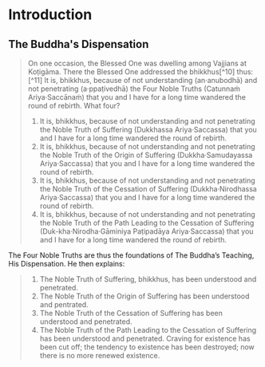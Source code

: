 # Introduction

## The Buddha's Dispensation

> On one occasion, the Blessed One was dwelling among Vajjians at Koṭigāma.
> There the Blessed One addressed the bhikkhus[^10] thus:[^11] It is, bhikkhus,
> because of not understanding (an·anubodhā) and not penetrating (a·ppaṭivedhā)
> the Four Noble Truths (Catunnaṁ Ariya·Saccānaṁ) that you and I have for a long
> time wandered the round of rebirth. What four?
>
> 1. It is, bhikkhus, because of not understanding and not penetrating the Noble
>    Truth of Suffering (Dukkhassa Ariya·Saccassa) that you and I have for a
>    long time wandered the round of rebirth.
> 2. It is, bhikkhus, because of not understanding and not penetrating the Noble
>    Truth of the Origin of Suffering (Dukkha·Samudayassa Ariya·Saccassa) that
>    you and I have for a long time wandered the round of rebirth.
> 3. It is, bhikkhus, because of not understanding and not penetrating the Noble
>    Truth of the Cessation of Suffering (Dukkha·Nirodhassa Ariya·Saccassa) that
>    you and I have for a long time wandered the round of rebirth.
> 4. It is, bhikkhus, because of not understanding and not penetrating the Noble
>    Truth of the Path Leading to the Cessation of Suffering
>    (Duk-kha·Nirodha·Gāminiya Paṭipadāya Ariya·Saccassa) that you and I have
>    for a long time wandered the round of rebirth.

The Four Noble Truths are thus the foundations of The Buddha’s Teaching, His
Dispensation. He then explains:

> 1. The Noble Truth of Suffering, bhikkhus, has been understood and penetrated.
> 2. The Noble Truth of the Origin of Suffering has been understood and
>    pentrated.
> 3. The Noble Truth of the Cessation of Suffering has been understood and
>    penetrated.
> 4. The Noble Truth of the Path Leading to the Cessation of Suffering has been
>    understood and penetrated. Craving for existence has been cut off; the
>    tendency to existence has been destroyed; now there is no more renewed
>    existence.
